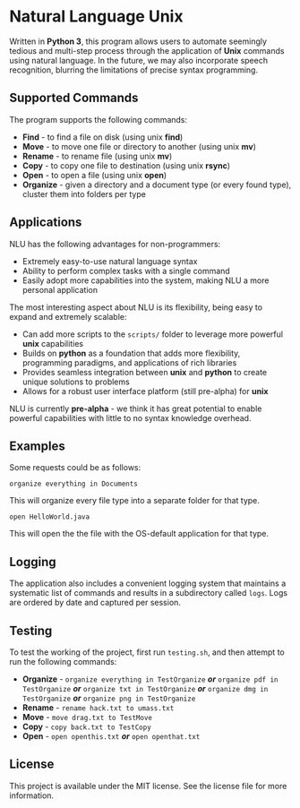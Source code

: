 # Natural Language Unix

Written in **Python 3**, this program allows users to automate seemingly tedious and multi-step process through the application of **Unix** commands using natural language. In the future, we may also incorporate speech recognition, blurring the limitations of precise syntax programming.

## Supported Commands

The program supports the following commands:
* **Find** - to find a file on disk (using unix **find**)
* **Move** - to move one file or directory to another (using unix **mv**)
* **Rename** - to rename file (using unix **mv**)
* **Copy** - to copy one file to destination (using unix **rsync**)
* **Open** - to open a file (using unix **open**)
* **Organize** - given a directory and a document type (or every found type), cluster them into folders per type

## Applications

NLU has the following advantages for non-programmers:
* Extremely easy-to-use natural language syntax
* Ability to perform complex tasks with a single command
* Easily adopt more capabilities into the system, making NLU a more personal application

The most interesting aspect about NLU is its flexibility, being easy to expand and extremely scalable:
* Can add more scripts to the `scripts/` folder to leverage more powerful **unix** capabilities
* Builds on **python** as a foundation that adds more flexibility, programming paradigms, and applications of rich libraries
* Provides seamless integration between **unix** and **python** to create unique solutions to problems
* Allows for a robust user interface platform (still pre-alpha) for **unix**

NLU is currently **pre-alpha** - we think it has great potential to enable powerful capabilities with little to no syntax knowledge overhead.

## Examples

Some requests could be as follows:
```
organize everything in Documents
```

This will organize every file type into a separate folder for that type.

```
open HelloWorld.java
```

This will open the the file with the OS-default application for that type.

## Logging

The application also includes a convenient logging system that maintains a systematic list of commands and results in a subdirectory called `logs`. Logs are ordered by date and captured per session.

## Testing

To test the working of the project, first run `testing.sh`, and then attempt to run the following commands:

* **Organize** - `organize everything in TestOrganize`  ***or*** `organize pdf in TestOrganize` ***or*** `organize txt in TestOrganize` ***or*** `organize dmg in TestOrganize` ***or*** `organize png in TestOrganize`
* **Rename** - `rename hack.txt to umass.txt`
* **Move** - `move drag.txt to TestMove`
* **Copy** - `copy back.txt to TestCopy`
* **Open** - `open openthis.txt` ***or*** `open openthat.txt`

## License

This project is available under the MIT license. See the license file for more information.
